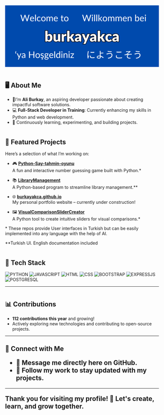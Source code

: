 <p align="center">
<img src="banner.png"></img>
</p>

<div style="display:flex;flex-direction:column;align-items:center">
<div>
<h2>🖥️ About Me </h2>

- 🌟I’m **Ali Burkay**, an aspiring developer passionate about creating impactful software solutions.  
- 💻 **Full-Stack Developer in Training**: Currently enhancing my skills in Python and web development.  
- 🌱 Continuously learning, experimenting, and building projects.  

</div>

<div>
<h2> 🔧 Featured Projects  </h2>

Here’s a selection of what I’m working on:  

- 🎮 **[Python-Say-tahmin-oyunu](https://github.com/burkayakca/Python-Say-tahmin-oyunu)**  
  A fun and interactive number guessing game built with Python.*

- 📚 **[LibraryManagement](https://github.com/burkayakca/LibraryManagement)**  
  A Python-based program to streamline library management.**

- 🌐 **[burkayakca.github.io](https://github.com/burkayakca/burkayakca.github.io)**  
  My personal portfolio website – currently under construction! 

- 🖼️ **[VisualComparisonSliderCreator](https://github.com/burkayakca/VisualComparisonSliderCreator)**  
  A Python tool to create intuitive sliders for visual comparisons.*  

<p>* These repos provide User interfaces in <bold>Turkish</bold> but can be easily implemented into any language with the help of AI.</p>
    
<p>**Turkish UI. English documentation included</p>

</div>

<div>
<h2> 🔨 Tech Stack </h2>

![PYTHON](https://img.shields.io/badge/Python-FFD43B?style=for-the-badge&logo=python&logoColor=blue) ![JAVASCRIPT](https://img.shields.io/badge/JavaScript-323330?style=for-the-badge&logo=javascript&logoColor=F7DF1E) ![HTML](https://img.shields.io/badge/HTML5-E34F26?style=for-the-badge&logo=html5&logoColor=white) ![CSS](https://img.shields.io/badge/CSS3-1572B6?style=for-the-badge&logo=css3&logoColor=white) ![BOOTSTRAP](https://img.shields.io/badge/Bootstrap-563D7C?style=for-the-badge&logo=bootstrap&logoColor=white) ![EXPRESSJS](https://img.shields.io/badge/Express%20js-000000?style=for-the-badge&logo=express&logoColor=white) ![POSTGRESQL](https://img.shields.io/badge/PostgreSQL-316192?style=for-the-badge&logo=postgresql&logoColor=white)

<!-- ![]() -->
---
</div>

<div>
<h2> 📊 Contributions  </h2>

- **112 contributions this year** and growing!  
- Actively exploring new technologies and contributing to open-source projects.  

---



<h2> 🔗 Connect with Me  

- 💬 Message me directly here on GitHub.  
- 👥 Follow my work to stay updated with my projects.  

---

Thank you for visiting my profile! 🎉 Let's create, learn, and grow together.
</div>
</div>
<!---
burkayakca/burkayakca is a ✨ special ✨ repository because its `README.md` (this file) appears on your GitHub profile.
You can click the Preview link to take a look at your changes.
--->
